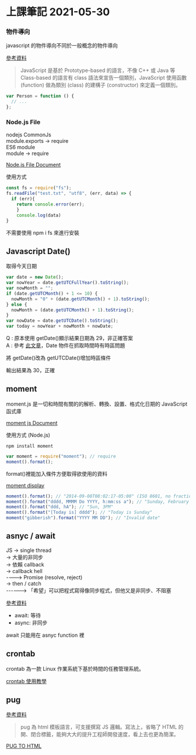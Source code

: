 # 上課筆記 2021-05-30

### 物件導向

javascript 的物件導向不同於一般概念的物件導向

[參考資料](https://www.fooish.com/javascript/oop-object-oriented-programming.html)

> JavaScript 是基於 Prototype-based 的語言，不像 C++ 或 Java 等 Class-based 的語言有 class 語法來宣告一個類別，JavaScript 使用函數 (function) 做為類別 (class) 的建構子 (constructor) 來定義一個類別。

```javascript
var Person = function () {
  // ...
};
```

### Node.js File

nodejs CommonJs  
module.exports -> require  
ES6 module  
module -> require

[Node.js File Document](https://nodejs.org/api/fs.html)

使用方式

```javascript
const fs = require("fs");
fs.readFile("test.txt", "utf8", (err, data) => {
  if (err){
    return console.error(err);
    }
    console.log(data)
}
```

不需要使用 npm i fs 來進行安裝

## Javascript Date()

取得今天日期

```javascript
var date = new Date();
var nowYear = date.getUTCFullYear().toString();
var nowMonth = "";
if (date.getUTCMonth() + 1 <= 10) {
  nowMonth = "0" + (date.getUTCMonth() + 1).toString();
} else {
  nowMonth = (date.getUTCMonth() + 1).toString();
}
var nowDate = date.getUTCDate().toString();
var today = nowYear + nowMonth + nowDate;
```

Q : 原本使用 getDate()顯示結果日期為 29，非正確答案<br>
A : 參考 [此文章](https://stackoverflow.com/questions/2488313/javascripts-getdate-returns-wrong-date)，Date 物件在抓取時間時有時區問題

將 getDate()改為 getUTCDate()增加時區條件

輸出結果為 30，正確

## moment

moment.js 是一切和時間有關的的解析、轉換、設置、格式化日期的 JavaScript 函式庫

[moment js Document](https://momentjs.com/docs/#/use-it/)

使用方式 (Node.js)

```
npm install moment
```

```javascript
var moment = require("moment"); // require
moment().format();
```

format()裡能加入條件方便取得欲使用的資料

[moment display](https://momentjs.com/docs/#/displaying/)

```javascript
moment().format(); // "2014-09-08T08:02:17-05:00" (ISO 8601, no fractional seconds)
moment().format("dddd, MMMM Do YYYY, h:mm:ss a"); // "Sunday, February 14th 2010, 3:25:50 pm"
moment().format("ddd, hA"); // "Sun, 3PM"
moment().format("[Today is] dddd"); // "Today is Sunday"
moment("gibberish").format("YYYY MM DD"); // "Invalid date"
```

## asnyc / await

JS -> single thread<br>
-> 大量的非同步<br>
-> 依賴 callback<br>
-> callback hell<br>
----> Promise (resolve, reject)<br>
-> then / catch<br>
------> 「希望」可以把程式寫得像同步程式，但他又是非同步、不阻塞

[參考資料](https://wcc723.github.io/javascript/2017/12/30/javascript-async-await/)

- await: 等待
- async: 非同步

await 只能用在 asnyc function 裡

## crontab

crontab 為一款 Linux 作業系統下基於時間的任務管理系統。

[crontab 使用教學](https://blog.gtwang.org/linux/linux-crontab-cron-job-tutorial-and-examples/)

## pug

[參考資料](https://medium.com/unalai/%E8%AA%8D%E8%AD%98-pug-%E6%A8%A1%E6%9D%BF%E8%AA%9E%E6%B3%95-74adeee56468)

> pug 為 html 模板語言，可支援撰寫 JS 邏輯。寫法上，省略了 HTML 的開、閉合標籤，能夠大大的提升工程師開發速度，看上去也更為簡潔。

[PUG TO HTML](https://codebeautify.org/pug-to-html-converter)
